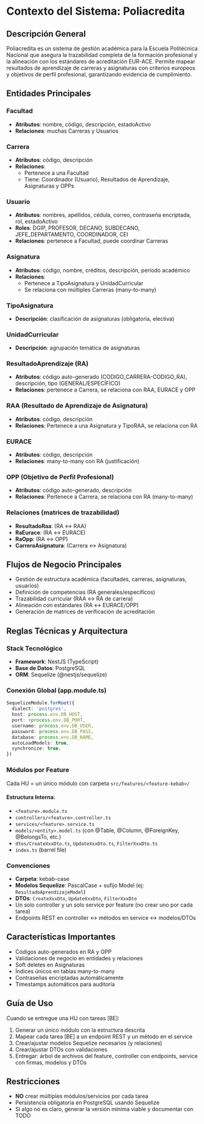 # Contexto del Sistema: Poliacredita

## Descripción General
Poliacredita es un sistema de gestión académica para la Escuela Politécnica Nacional que asegura la trazabilidad completa de la formación profesional y la alineación con los estándares de acreditación EUR-ACE. Permite mapear resultados de aprendizaje de carreras y asignaturas con criterios europeos y objetivos de perfil profesional, garantizando evidencia de cumplimiento.

## Entidades Principales

### Facultad
- **Atributos**: nombre, código, descripción, estadoActivo
- **Relaciones**: muchas Carreras y Usuarios

### Carrera
- **Atributos**: código, descripción
- **Relaciones**: 
  - Pertenece a una Facultad
  - Tiene: Coordinador (Usuario), Resultados de Aprendizaje, Asignaturas y OPPs

### Usuario
- **Atributos**: nombres, apellidos, cédula, correo, contraseña encriptada, rol, estadoActivo
- **Roles**: DGIP, PROFESOR, DECANO, SUBDECANO, JEFE_DEPARTAMENTO, COORDINADOR, CEI
- **Relaciones**: pertenece a Facultad, puede coordinar Carreras

### Asignatura
- **Atributos**: código, nombre, créditos, descripción, período académico
- **Relaciones**: 
  - Pertenece a TipoAsignatura y UnidadCurricular
  - Se relaciona con múltiples Carreras (many-to-many)

### TipoAsignatura
- **Descripción**: clasificación de asignaturas (obligatoria, electiva)

### UnidadCurricular
- **Descripción**: agrupación temática de asignaturas

### ResultadoAprendizaje (RA)
- **Atributos**: código auto-generado (CODIGO_CARRERA-CODIGO_RA), descripción, tipo (GENERAL/ESPECÍFICO)
- **Relaciones**: pertenece a Carrera, se relaciona con RAA, EURACE y OPP

### RAA (Resultado de Aprendizaje de Asignatura)
- **Atributos**: código, descripción
- **Relaciones**: Pertenece a una Asignatura y TipoRAA, se relaciona con RA

### EURACE
- **Atributos**: código, descripción
- **Relaciones**: many-to-many con RA (justificación)

### OPP (Objetivo de Perfil Profesional)
- **Atributos**: código auto-generado, descripción
- **Relaciones**: Pertenece a Carrera, se relaciona con RA (many-to-many)

### Relaciones (matrices de trazabilidad)
- **ResultadoRaa**: (RA ↔ RAA)
- **RaEurace**: (RA ↔ EURACE)
- **RaOpp**: (RA ↔ OPP)
- **CarreraAsignatura**: (Carrera ↔ Asignatura)

## Flujos de Negocio Principales
- Gestión de estructura académica (facultades, carreras, asignaturas, usuarios)
- Definición de competencias (RA generales/específicos)
- Trazabilidad curricular (RAA ↔ RA de carrera)
- Alineación con estándares (RA ↔ EURACE/OPP)
- Generación de matrices de verificación de acreditación

## Reglas Técnicas y Arquitectura

### Stack Tecnológico
- **Framework**: NestJS (TypeScript)
- **Base de Datos**: PostgreSQL
- **ORM**: Sequelize (@nestjs/sequelize)

### Conexión Global (app.module.ts)
```typescript
SequelizeModule.forRoot({
  dialect: 'postgres',
  host: process.env.DB_HOST,
  port: +process.env.DB_PORT,
  username: process.env.DB_USER,
  password: process.env.DB_PASS,
  database: process.env.DB_NAME,
  autoLoadModels: true,
  synchronize: true,
})
```

### Módulos por Feature

Cada HU = un único módulo con carpeta `src/features/<feature-kebab>/`

#### Estructura Interna:
- `<feature>.module.ts`
- `controllers/<feature>.controller.ts`
- `services/<feature>.service.ts`
- `models/<entity>.model.ts` (con @Table, @Column, @ForeignKey, @BelongsTo, etc.)
- `dtos/CreateXxxDto.ts`, `UpdateXxxDto.ts`, `FilterXxxDto.ts`
- `index.ts` (barrel file)

### Convenciones

- **Carpeta**: kebab-case
- **Modelos Sequelize**: PascalCase + sufijo Model (ej: `ResultadoAprendizajeModel`)
- **DTOs**: `CreateXxxDto`, `UpdateXxxDto`, `FilterXxxDto`
- Un solo controller y un solo service por feature (no crear uno por cada tarea)
- Endpoints REST en controller ↔ métodos en service ↔ modelos/DTOs

## Características Importantes

- Códigos auto-generados en RA y OPP
- Validaciones de negocio en entidades y relaciones
- Soft deletes en Asignaturas
- Índices únicos en tablas many-to-many
- Contraseñas encriptadas automáticamente
- Timestamps automáticos para auditoría

## Guía de Uso

Cuando se entregue una HU con tareas [BE]:

1. Generar un único módulo con la estructura descrita
2. Mapear cada tarea [BE] a un endpoint REST y un método en el service
3. Crear/ajustar modelos Sequelize necesarios (y relaciones)
4. Crear/ajustar DTOs con validaciones
5. Entregar: árbol de archivos del feature, controller con endpoints, service con firmas, modelos y DTOs

## Restricciones

- **NO** crear múltiples módulos/servicios por cada tarea
- Persistencia obligatoria en PostgreSQL usando Sequelize
- Si algo no es claro, generar la versión mínima viable y documentar con TODO